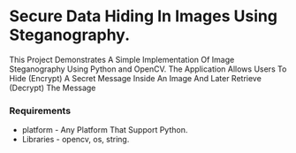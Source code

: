 # Secure Data Hiding In Images Using Steganography.
This Project Demonstrates A Simple Implementation Of Image Steganography Using Python and OpenCV. The Application Allows Users To Hide (Encrypt) A Secret Message Inside An Image And Later Retrieve (Decrypt) The Message 
### Requirements
* platform - Any Platform That Support Python.
* Libraries - opencv, os, string.

